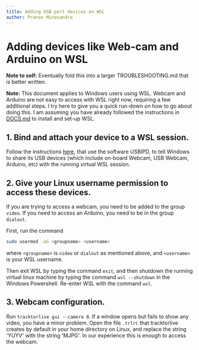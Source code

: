 ```yaml
---
title: Adding USB port devices on WSL
author: Pranav Minasandra
---
```


# Adding devices like Web-cam and Arduino on WSL

**Note to self:** Eventually fold this into a larger TROUBLESHOOTING.md that is better
written.

**Note:** This document applies to Windows users using WSL. Webcam and Arduino
are not easy to access with WSL right now, requiring a few additional steps.
I try here to give you a quick run-down on how to go about doing this. I am
assuming you have already followed the instructions in [DOCS.md](DOCS.md) to
install and set-up WSL.

## 1. Bind and attach your device to a WSL session.

Follow the instructions [here](https://learn.microsoft.com/en-us/windows/wsl/connect-usb), that use the software USBIPD, to tell Windows to
share its USB devices (which include on-board Webcam, USB Webcam, Arduino, etc)
with the running virtual WSL session. 

## 2. Give your Linux username permission to access these devices.

If you are trying to access a webcam, you need to be added to the group `video`.
If you need to access an Arduino, you need to be in the group `dialout`.

First, run the command

```bash
sudo usermod -aG <groupname> <username>
```

where `<groupname>` is `video` or `dialout` as mentioned above, and `<username>`
is your WSL username.

Then exit WSL by typing the command `exit`, and then shutdown the running
virtual linux machine by typing the command `wsl --shutdown` in the Windows
Powershell. Re-enter WSL with the command `wsl`.

## 3. Webcam configuration.

Run `tracktorlive gui --camera 0`. If a window opens but fails to show any
video, you have a minor problem. Open the file `.trlrc` that tracktorlive
creates by default in your home directory on Linux, and replace the string
'YUYV' with the string 'MJPG'. In our experience this is enough to access the
webcam.
